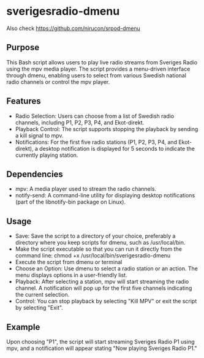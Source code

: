# sverigesradio-dmenu

Also check https://github.com/nirucon/srpod-dmenu

## Purpose
This Bash script allows users to play live radio streams from Sveriges Radio using the mpv media player. The script provides a menu-driven interface through dmenu, enabling users to select from various Swedish national radio channels or control the mpv player.

## Features

- Radio Selection: Users can choose from a list of Swedish radio channels, including P1, P2, P3, P4, and Ekot-direkt.
- Playback Control: The script supports stopping the playback by sending a kill signal to mpv.
- Notifications: For the first five radio stations (P1, P2, P3, P4, and Ekot-direkt), a desktop notification is displayed for 5 seconds to indicate the currently playing station.

## Dependencies

- mpv: A media player used to stream the radio channels.
- notify-send: A command-line utility for displaying desktop notifications (part of the libnotify-bin package on Linux).

## Usage

- Save: Save the script to a directory of your choice, preferably a directory where you keep scripts for dmenu, such as /usr/local/bin.
- Make the script executable so that you can run it directly from the command line: chmod +x /usr/local/bin/sverigesradio-dmenu
- Execute the script from dmenu or terminal
- Choose an Option: Use dmenu to select a radio station or an action. The menu displays options in a user-friendly list.
- Playback: After selecting a station, mpv will start streaming the radio channel. A notification will pop up for the first five channels indicating the current selection.
- Control: You can stop playback by selecting "Kill MPV" or exit the script by selecting "Exit".

## Example

Upon choosing "P1", the script will start streaming Sveriges Radio P1 using mpv, and a notification will appear stating "Now playing Sveriges Radio P1."

